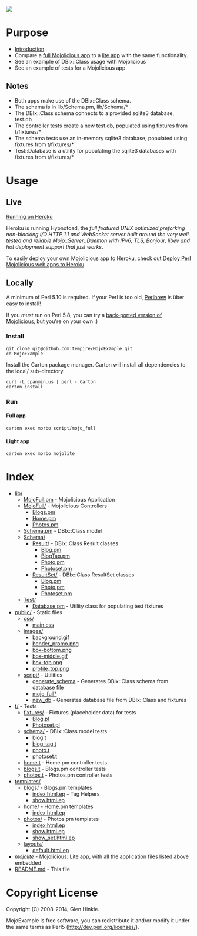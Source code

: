 <img src="http://images.tempi.re/mojoexample_screenshot-20120803-231547.jpg" />

# Purpose

- [Introduction](http://tempi.re/mojolicious-full-and-lite-apps-understanding-the-difference)
- Compare a [full Mojolicious app](https://github.com/tempire/MojoExample/) to a [lite app](https://github.com/tempire/MojoExample/blob/master/mojolite) with the same functionality.
- See an example of DBIx::Class usage with Mojolicious
- See an example of tests for a Mojolicious app

## Notes

- Both apps make use of the DBIx::Class schema.
- The schema is in lib/Schema.pm, lib/Schema/*
- The DBIx::Class schema connects to a provided sqlite3 database, test.db
- The controller tests create a new test.db, populated using fixtures from t/fixtures/*
- The schema tests use an in-memory sqlite3 database, populated using fixtures
  from t/fixtures/*
- Test::Database is a utility for populating the sqlite3 databases with
  fixtures from t/fixtures/*


# Usage

## Live

<a href="http://mojoexample.herokuapp.com/">Running on Heroku</a>

Heroku is running Hypnotoad, the *full featured UNIX optimized preforking 
non-blocking I/O HTTP 1.1 and WebSocket server built around the very well 
tested and reliable Mojo::Server::Daemon with IPv6, TLS, Bonjour, libev 
and hot deployment support that just works*.

To easily deploy your own Mojolicious app to Heroku, check out <a href="http://tempire.github.com/mojolicious-command-deploy-heroku">Deploy Perl Mojolicious web apps to Heroku</a>.

## Locally

A minimum of Perl 5.10 is required.  If your Perl is too old, <a href="http://perlbrew.pl/">Perlbrew</a> is über easy to install!

If you *must* run on Perl 5.8, you can try a <a href="https://github.com/jamadam/mojo-legacy">back-ported version of Mojolicious</a>, but you're on your own :)

### Install

	git clone git@github.com:tempire/MojoExample.git
	cd MojoExample


Install the Carton package manager. Carton will install all dependencies
to the local/ sub-directory.

	curl -L cpanmin.us | perl - Carton
	carton install

### Run

#### Full app

	carton exec morbo script/mojo_full

#### Light app

	carton exec morbo mojolite

# Index

* [lib/](https://github.com/tempire/MojoExample/blob/master/lib)
    * [MojoFull.pm](https://github.com/tempire/MojoExample/blob/master/lib/MojoFull.pm)       - Mojolicious Application
    * [MojoFull/](https://github.com/tempire/MojoExample/blob/master/lib/MojoFull)         - Mojolicious Controllers
        * [Blogs.pm](https://github.com/tempire/MojoExample/blob/master/lib/MojoFull/Blogs.pm)
        * [Home.pm](https://github.com/tempire/MojoExample/blob/master/lib/MojoFull/Home.pm)
        * [Photos.pm](https://github.com/tempire/MojoExample/blob/master/lib/MojoFull/Photos.pm)
    * [Schema.pm](https://github.com/tempire/MojoExample/blob/master/lib/Schema.pm)         - DBIx::Class model 
    * [Schema/](https://github.com/tempire/MojoExample/blob/master/lib/Schema)
        * [Result/](https://github.com/tempire/MojoExample/blob/master/lib/Schema/Result)         - DBIx::Class Result classes
            * [Blog.pm](https://github.com/tempire/MojoExample/blob/master/lib/Schema/Result/Blog.pm)
            * [BlogTag.pm](https://github.com/tempire/MojoExample/blob/master/lib/Schema/Result/BlogTag.pm)
            * [Photo.pm](https://github.com/tempire/MojoExample/blob/master/lib/Schema/Result/Photo.pm)
            * [Photoset.pm](https://github.com/tempire/MojoExample/blob/master/lib/Schema/Result/Photoset.pm)
        * [ResultSet/](https://github.com/tempire/MojoExample/blob/master/lib/Schema/ResultSet/)      - DBIx::Class ResultSet classes
            * [Blog.pm](https://github.com/tempire/MojoExample/blob/master/lib/Schema/ResultSet/Blog.pm)
            * [Photo.pm](https://github.com/tempire/MojoExample/blob/master/lib/Schema/ResultSet/Photo.pm)
            * [Photoset.pm](https://github.com/tempire/MojoExample/blob/master/lib/Schema/ResultSet/Photoset.pm)
    * [Test/](https://github.com/tempire/MojoExample/blob/master/lib/Test/)
        * [Database.pm](https://github.com/tempire/MojoExample/blob/master/lib/Test/Database.pm)     - Utility class for populating test fixtures
* [public/](https://github.com/tempire/MojoExample/blob/master/public/)             - Static files
    * [css/](https://github.com/tempire/MojoExample/blob/master/public/css/)
        * [main.css](https://github.com/tempire/MojoExample/blob/master/public/css/main.css)
    * [images/](https://github.com/tempire/MojoExample/blob/master/public/images/)
        * [background.gif](https://github.com/tempire/MojoExample/blob/master/public/images/background.gif)
        * [bender_promo.png](https://github.com/tempire/MojoExample/blob/master/public/images/bender_promo.png)
        * [box-bottom.png](https://github.com/tempire/MojoExample/blob/master/public/images/box-bottom.png)
        * [box-middle.gif](https://github.com/tempire/MojoExample/blob/master/public/images/box-middle.gif)
        * [box-top.png](https://github.com/tempire/MojoExample/blob/master/public/images/box-top.png)
        * [profile_top.png](https://github.com/tempire/MojoExample/blob/master/public/images/profile_top.png)
    * [script/](https://github.com/tempire/MojoExample/blob/master/script/)             - Utilities
        * [generate_schema](https://github.com/tempire/MojoExample/blob/master/script/generate_schema)   - Generates DBIx::Class schema from database file
        * [mojo_full*](https://github.com/tempire/MojoExample/blob/master/script/mojo_full)
        * [new_db](https://github.com/tempire/MojoExample/blob/master/script/new_db)            - Generates database file from DBIx::Class and fixtures
* [t/](https://github.com/tempire/MojoExample/blob/master/t/)                  - Tests
    * [fixtures/](https://github.com/tempire/MojoExample/blob/master/t/fixtures/)         - Fixtures (placeholder data) for tests
        * [Blog.pl](https://github.com/tempire/MojoExample/blob/master/t/fixtures/Blog.pl)
        * [Photoset.pl](https://github.com/tempire/MojoExample/blob/master/t/fixtures/Photoset.pl)
    * [schema/](https://github.com/tempire/MojoExample/blob/master/t/schema/)           - DBIx::Class model tests
        * [blog.t](https://github.com/tempire/MojoExample/blob/master/t/schema/blog.t)
        * [blog_tag.t](https://github.com/tempire/MojoExample/blob/master/t/schema/blog_tag.t)
        * [photo.t](https://github.com/tempire/MojoExample/blob/master/t/schema/photo.t)
        * [photoset.t](https://github.com/tempire/MojoExample/blob/master/t/schema/photoset.t)
    * [home.t](https://github.com/tempire/MojoExample/blob/master/t/home.t)            - Home.pm controller tests
    * [blogs.t](https://github.com/tempire/MojoExample/blob/master/t/blogs.t)           - Blogs.pm controller tests
    * [photos.t](https://github.com/tempire/MojoExample/blob/master/t/photos.t)          - Photos.pm controller tests
* [templates/](https://github.com/tempire/MojoExample/blob/master/templates/)
    * [blogs/](https://github.com/tempire/MojoExample/blob/master/templates/blogs/) - Blogs.pm templates
        * [index.html.ep](https://github.com/tempire/MojoExample/blob/master/templates/blogs/index.html.ep) - Tag Helpers
        * [show.html.ep](https://github.com/tempire/MojoExample/blob/master/templates/blogs/show.html.ep)
    * [home/](https://github.com/tempire/MojoExample/blob/master/templates/home/) - Home.pm templates
        * [index.html.ep](https://github.com/tempire/MojoExample/blob/master/templates/home/index.html.ep)
    * [photos/](https://github.com/tempire/MojoExample/blob/master/templates/photos/) - Photos.pm templates
        * [index.html.ep](https://github.com/tempire/MojoExample/blob/master/templates/photos/index.html.ep)
        * [show.html.ep](https://github.com/tempire/MojoExample/blob/master/templates/photos/show.html.ep)
        * [show_set.html.ep](https://github.com/tempire/MojoExample/blob/master/templates/photos/show_set.html.ep)
    * [layouts/](https://github.com/tempire/MojoExample/blob/master/templates/layouts/)
        * [default.html.ep](https://github.com/tempire/MojoExample/blob/master/templates/layouts/default.html.ep)
* *[mojolite](https://github.com/tempire/MojoExample/blob/master/mojolite)* - Mojolicious::Lite app, with all the application files listed above embedded
* [README.md](https://github.com/tempire/MojoExample/blob/master/README.md)           - This file

# Copyright License

Copyright (C) 2008-2014, Glen Hinkle.

MojoExample is free software, you can redistribute it and/or modify it under the same terms as Perl5 (http://dev.perl.org/licenses/).
